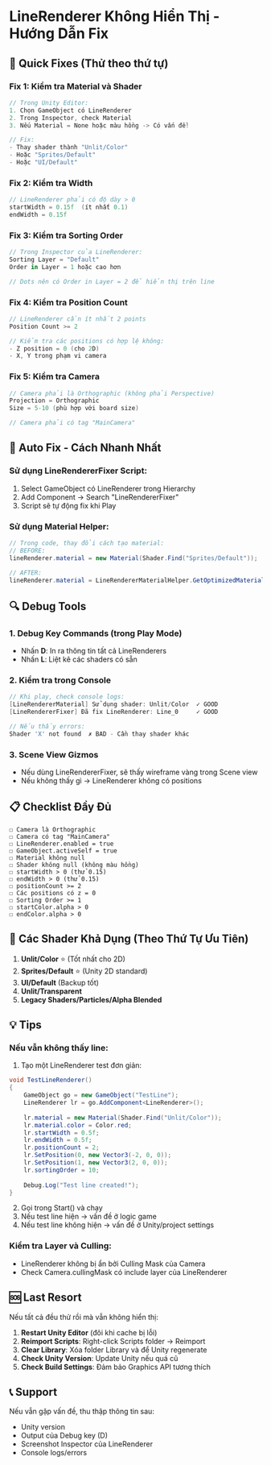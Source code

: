 # LineRenderer Không Hiển Thị - Hướng Dẫn Fix

## 🔧 Quick Fixes (Thử theo thứ tự)

### Fix 1: Kiểm tra Material và Shader
```csharp
// Trong Unity Editor:
1. Chọn GameObject có LineRenderer
2. Trong Inspector, check Material
3. Nếu Material = None hoặc màu hồng -> Có vấn đề!

// Fix:
- Thay shader thành "Unlit/Color"
- Hoặc "Sprites/Default"  
- Hoặc "UI/Default"
```

### Fix 2: Kiểm tra Width
```csharp
// LineRenderer phải có độ dày > 0
startWidth = 0.15f  (ít nhất 0.1)
endWidth = 0.15f
```

### Fix 3: Kiểm tra Sorting Order
```csharp
// Trong Inspector của LineRenderer:
Sorting Layer = "Default"
Order in Layer = 1 hoặc cao hơn

// Dots nên có Order in Layer = 2 để hiển thị trên line
```

### Fix 4: Kiểm tra Position Count
```csharp
// LineRenderer cần ít nhất 2 points
Position Count >= 2

// Kiểm tra các positions có hợp lệ không:
- Z position = 0 (cho 2D)
- X, Y trong phạm vi camera
```

### Fix 5: Kiểm tra Camera
```csharp
// Camera phải là Orthographic (không phải Perspective)
Projection = Orthographic
Size = 5-10 (phù hợp với board size)

// Camera phải có tag "MainCamera"
```

## 🚀 Auto Fix - Cách Nhanh Nhất

### Sử dụng LineRendererFixer Script:
1. Select GameObject có LineRenderer trong Hierarchy
2. Add Component -> Search "LineRendererFixer"
3. Script sẽ tự động fix khi Play

### Sử dụng Material Helper:
```csharp
// Trong code, thay đổi cách tạo material:
// BEFORE:
lineRenderer.material = new Material(Shader.Find("Sprites/Default"));

// AFTER:
lineRenderer.material = LineRendererMaterialHelper.GetOptimizedMaterial(color);
```

## 🔍 Debug Tools

### 1. Debug Key Commands (trong Play Mode)
- Nhấn **D**: In ra thông tin tất cả LineRenderers
- Nhấn **L**: Liệt kê các shaders có sẵn

### 2. Kiểm tra trong Console
```csharp
// Khi play, check console logs:
[LineRendererMaterial] Sử dụng shader: Unlit/Color  ✓ GOOD
[LineRendererFixer] Đã fix LineRenderer: Line_0     ✓ GOOD

// Nếu thấy errors:
Shader 'X' not found  ✗ BAD - Cần thay shader khác
```

### 3. Scene View Gizmos
- Nếu dùng LineRendererFixer, sẽ thấy wireframe vàng trong Scene view
- Nếu không thấy gì -> LineRenderer không có positions

## 📋 Checklist Đầy Đủ

```
☐ Camera là Orthographic
☐ Camera có tag "MainCamera"  
☐ LineRenderer.enabled = true
☐ GameObject.activeSelf = true
☐ Material không null
☐ Shader không null (không màu hồng)
☐ startWidth > 0 (thử 0.15)
☐ endWidth > 0 (thử 0.15)
☐ positionCount >= 2
☐ Các positions có z = 0
☐ Sorting Order >= 1
☐ startColor.alpha > 0
☐ endColor.alpha > 0
```

## 🎨 Các Shader Khả Dụng (Theo Thứ Tự Ưu Tiên)

1. **Unlit/Color** ⭐ (Tốt nhất cho 2D)
2. **Sprites/Default** ⭐ (Unity 2D standard)
3. **UI/Default** (Backup tốt)
4. **Unlit/Transparent**
5. **Legacy Shaders/Particles/Alpha Blended**

## 💡 Tips

### Nếu vẫn không thấy line:
1. Tạo một LineRenderer test đơn giản:
```csharp
void TestLineRenderer()
{
    GameObject go = new GameObject("TestLine");
    LineRenderer lr = go.AddComponent<LineRenderer>();
    
    lr.material = new Material(Shader.Find("Unlit/Color"));
    lr.material.color = Color.red;
    lr.startWidth = 0.5f;
    lr.endWidth = 0.5f;
    lr.positionCount = 2;
    lr.SetPosition(0, new Vector3(-2, 0, 0));
    lr.SetPosition(1, new Vector3(2, 0, 0));
    lr.sortingOrder = 10;
    
    Debug.Log("Test line created!");
}
```

2. Gọi trong Start() và chạy
3. Nếu test line hiện -> vấn đề ở logic game
4. Nếu test line không hiện -> vấn đề ở Unity/project settings

### Kiểm tra Layer và Culling:
- LineRenderer không bị ẩn bởi Culling Mask của Camera
- Check Camera.cullingMask có include layer của LineRenderer

## 🆘 Last Resort

Nếu tất cả đều thử rồi mà vẫn không hiển thị:

1. **Restart Unity Editor** (đôi khi cache bị lỗi)
2. **Reimport Scripts**: Right-click Scripts folder -> Reimport
3. **Clear Library**: Xóa folder Library và để Unity regenerate
4. **Check Unity Version**: Update Unity nếu quá cũ
5. **Check Build Settings**: Đảm bảo Graphics API tương thích

## 📞 Support

Nếu vẫn gặp vấn đề, thu thập thông tin sau:
- Unity version
- Output của Debug key (D)
- Screenshot Inspector của LineRenderer
- Console logs/errors

